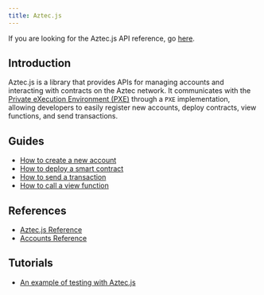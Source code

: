 ```yaml
---
title: Aztec.js
---
```


If you are looking for the Aztec.js API reference, go [here](../../apis/aztec-js/index.md).

## Introduction
Aztec.js is a library that provides APIs for managing accounts and interacting with contracts on the Aztec network. It communicates with the [Private eXecution Environment (PXE)](https://docs.aztec.network/apis/pxe/interfaces/PXE) through a `PXE` implementation, allowing developers to easily register new accounts, deploy contracts, view functions, and send transactions.

## Guides

- [How to create a new account](./guides/create_account.md)
- [How to deploy a smart contract](./guides/deploy_contract.md)
- [How to send a transaction](./guides/send_transaction.md)
- [How to call a view function](./guides/call_view_function.md)

## References

- [Aztec.js Reference](../../apis/aztec-js/index.md)
- [Accounts Reference](../../apis/accounts/index.md)

## Tutorials

- [An example of testing with Aztec.js](../tutorials/testing.md)
